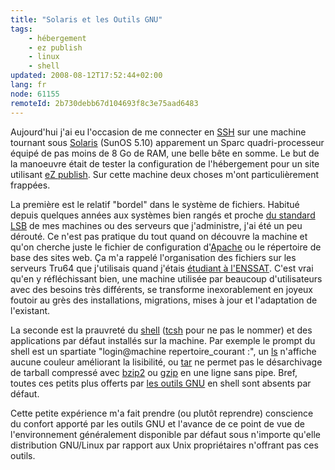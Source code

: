 ```yaml
---
title: "Solaris et les Outils GNU"
tags:
    - hébergement
    - ez publish
    - linux
    - shell
updated: 2008-08-12T17:52:44+02:00
lang: fr
node: 61155
remoteId: 2b730debb67d104693f8c3e75aad6483
---
```


Aujourd'hui j'ai eu l'occasion de me connecter en [SSH](http://pwet.fr/man/linux/commandes/ssh) sur une machine tournant sous [Solaris](http://fr.wikipedia.org/wiki/Solaris_%28informatique%29) (SunOS 5.10) apparement un Sparc quadri-processeur équipé de pas moins de 8 Go de RAM, une belle bête en somme. Le but de la manoeuvre était de tester la configuration de l'hébergement pour un site utilisant [eZ publish](/tag/ez+publish). Sur cette machine deux choses m'ont particulièrement frappées.


La première est le relatif &quot;bordel&quot; dans le système de fichiers. Habitué depuis quelques années aux systèmes bien rangés et proche [du standard LSB](http://fr.wikipedia.org/wiki/Linux_Standard_Base) de mes machines ou des serveurs que j'administre, j'ai été un peu dérouté. Ce n'est pas pratique du tout quand on découvre la machine et qu'on cherche juste le fichier de configuration d'[Apache](http://pwet.fr/man/linux/administration_systeme/apache) ou le répertoire de base des sites web. Ça m'a rappelé l'organisation des fichiers sur les serveurs Tru64 que j'utilisais quand j'étais [étudiant à l'ENSSAT](/page/cv-fr). C'est vrai qu'en y réfléchissant bien, une machine utilisée par beaucoup d'utilisateurs avec des besoins très différents, se transforme inexorablement en joyeux foutoir au grès des installations, migrations, mises à jour et l'adaptation de l'existant.


La seconde est la prauvreté du [shell](http://pwet.fr/man/linux/commandes/posix/sh) ([tcsh](http://pwet.fr/man/linux/commandes/tcsh) pour ne pas le nommer) et des applications par défaut installés sur la machine. Par exemple le prompt du shell est un spartiate &quot;login@machine repertoire_courant :&quot;, un [ls](http://pwet.fr/man/linux/commandes/ls) n'affiche aucune couleur améliorant la lisibilité, ou [tar](http://pwet.fr/man/linux/commandes/tar) ne permet pas le désarchivage de tarball compressé avec [bzip2](http://pwet.fr/man/linux/commandes/bzip2) ou [gzip](http://pwet.fr/man/linux/commandes/bzip2) en une ligne sans pipe. Bref, toutes ces petits plus offerts par [les outils GNU](http://directory.fsf.org/) en shell sont absents par défaut.


Cette petite expérience m'a fait prendre (ou plutôt reprendre) conscience du confort apporté par les outils GNU et l'avance de ce point de vue de l'environnement généralement disponible par défaut sous n'importe qu'elle distribution GNU/Linux par rapport aux Unix propriétaires n'offrant pas ces outils.

